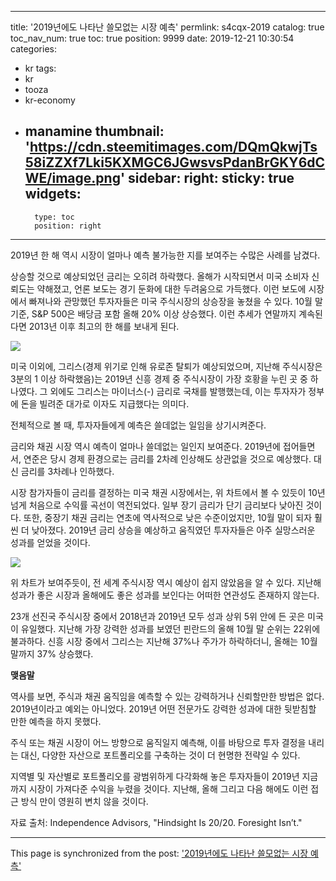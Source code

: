 
---
title: '2019년에도 나타난 쓸모없는 시장 예측'
permlink: s4cqx-2019
catalog: true
toc_nav_num: true
toc: true
position: 9999
date: 2019-12-21 10:30:54
categories:
- kr
tags:
- kr
- tooza
- kr-economy
- manamine
thumbnail: 'https://cdn.steemitimages.com/DQmQkwjTs58iZZXf7Lki5KXMGC6JGwsvsPdanBrGKY6dCWE/image.png'
sidebar:
    right:
        sticky: true
widgets:
    -
        type: toc
        position: right
---


2019년 한 해 역시 시장이 얼마나 예측 불가능한 지를 보여주는 수많은 사례를 남겼다. 

상승할 것으로 예상되었던 금리는 오히려 하락했다. 올해가 시작되면서 미국 소비자 신뢰도는 약해졌고, 언론 보도는 경기 둔화에 대한 두려움으로 가득했다. 이런 보도에 시장에서 빠져나와 관망했던 투자자들은 미국 주식시장의 상승장을 놓쳤을 수 있다. 10월 말 기준, S&P 500은 배당금 포함 올해 20% 이상 상승했다. 이런 추세가 연말까지 계속된다면 2013년 이후 최고의 한 해를 보내게 된다. 

![](https://cdn.steemitimages.com/DQmQkwjTs58iZZXf7Lki5KXMGC6JGwsvsPdanBrGKY6dCWE/image.png)

미국 이외에, 그리스(경제 위기로 인해 유로존 탈퇴가 예상되었으며, 지난해 주식시장은 3분의 1 이상 하락했음)는 2019년 신흥 경제 중 주식시장이 가장 호황을 누린 곳 중 하나였다. 그 외에도 그리스는 마이너스(-) 금리로 국채를 발행했는데, 이는 투자자가 정부에 돈을 빌려준 대가로 이자도 지급했다는 의미다. 

전체적으로 볼 때, 투자자들에게 예측은 쓸데없는 일임을 상기시켜준다.  

금리와 채권 시장 역시 예측이 얼마나 쓸데없는 일인지 보여준다. 2019년에 접어들면서, 연준은 당시 경제 환경으로는 금리를 2차례 인상해도 상관없을 것으로 예상했다. 대신 금리를 3차례나 인하했다.  

시장 참가자들이 금리를 결정하는 미국 채권 시장에서는, 위 차트에서 볼 수 있듯이 10년 넘게 처음으로 수익률 곡선이 역전되었다. 일부 장기 금리가 단기 금리보다 낮아진 것이다. 또한, 중장기 채권 금리는 연초에 역사적으로 낮은 수준이었지만, 10월 말이 되자 훨씬 더 낮아졌다. 2019년 금리 상승을 예상하고 움직였던 투자자들은 아주 실망스러운 성과를 얻었을 것이다. 

 ![](https://cdn.steemitimages.com/DQmZcySrSrVsATkhXzRpYbX1dS17Y61HQNkVzV2XBFrXdEu/image.png)

위 차트가 보여주듯이, 전 세계 주식시장 역시 예상이 쉽지 않았음을 알 수 있다. 지난해 성과가 좋은 시장과 올해에도 좋은 성과를 보인다는 어떠한 연관성도 존재하지 않는다. 

 

23개 선진국 주식시장 중에서 2018년과 2019년 모두 성과 상위 5위 안에 든 곳은 미국이 유일했다. 지난해 가장 강력한 성과를 보였던 핀란드의 올해 10월 말 순위는 22위에 불과하다. 신흥 시장 중에서 그리스는 지난해 37%나 주가가 하락하더니, 올해는 10월 말까지 37% 상승했다. 

**맺음말** 

역사를 보면, 주식과 채권 움직임을 예측할 수 있는 강력하거나 신뢰할만한 방법은 없다. 2019년이라고 예외는 아니었다. 2019년 어떤 전문가도 강력한 성과에 대한 뒷받침할 만한 예측을 하지 못했다. 

주식 또는 채권 시장이 어느 방향으로 움직일지 예측해, 이를 바탕으로 투자 결정을 내리는 대신, 다양한 자산으로 포트폴리오를 구축하는 것이 더 현명한 전략일 수 있다. 

지역별 및 자산별로 포트폴리오를 광범위하게 다각화해 놓은 투자자들이 2019년 지금까지 시장이 가져다준 수익을 누렸을 것이다. 지난해, 올해 그리고 다음 해에도 이런 접근 방식 만이 영원히 변치 않을 것이다.  

자료 출처: Independence Advisors, "Hindsight Is 20/20. Foresight Isn’t."

- - -

This page is synchronized from the post: ['2019년에도 나타난 쓸모없는 시장 예측'](https://steemit.com/@pius.pius/s4cqx-2019)
